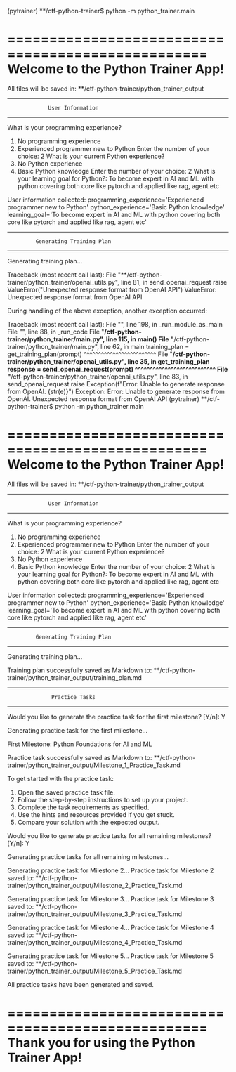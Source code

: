 (pytrainer) **/ctf-python-trainer$ python -m python_trainer.main

==================================================
        Welcome to the Python Trainer App!
==================================================

All files will be saved in:
**/ctf-python-trainer/python_trainer_output

--------------------------------------------------
                 User Information
--------------------------------------------------

What is your programming experience?
1) No programming experience
2) Experienced programmer new to Python
Enter the number of your choice: 2
What is your current Python experience?
1) No Python experience
2) Basic Python knowledge
Enter the number of your choice: 2
What is your learning goal for Python?: To become expert in AI and ML with python covering both core like pytorch and applied like rag, agent etc

User information collected:
programming_experience='Experienced programmer new to Python' python_experience='Basic Python knowledge' learning_goal='To become expert in AI and ML with python covering both core like pytorch and applied like rag, agent etc'

--------------------------------------------------
             Generating Training Plan
--------------------------------------------------

Generating training plan...

Traceback (most recent call last):
  File "**/ctf-python-trainer/python_trainer/openai_utils.py", line 81, in send_openai_request
    raise ValueError("Unexpected response format from OpenAI API")
ValueError: Unexpected response format from OpenAI API

During handling of the above exception, another exception occurred:

Traceback (most recent call last):
  File "<frozen runpy>", line 198, in _run_module_as_main
  File "<frozen runpy>", line 88, in _run_code
  File "**/ctf-python-trainer/python_trainer/main.py", line 115, in <module>
    main()
  File "**/ctf-python-trainer/python_trainer/main.py", line 62, in main
    training_plan = get_training_plan(prompt)
                    ^^^^^^^^^^^^^^^^^^^^^^^^^
  File "**/ctf-python-trainer/python_trainer/openai_utils.py", line 35, in get_training_plan
    response = send_openai_request(prompt)
               ^^^^^^^^^^^^^^^^^^^^^^^^^^^
  File "**/ctf-python-trainer/python_trainer/openai_utils.py", line 83, in send_openai_request
    raise Exception(f"Error: Unable to generate response from OpenAI. {str(e)}")
Exception: Error: Unable to generate response from OpenAI. Unexpected response format from OpenAI API
(pytrainer) **/ctf-python-trainer$ python -m python_trainer.main

==================================================
        Welcome to the Python Trainer App!
==================================================

All files will be saved in:
**/ctf-python-trainer/python_trainer_output

--------------------------------------------------
                 User Information
--------------------------------------------------

What is your programming experience?
1) No programming experience
2) Experienced programmer new to Python
Enter the number of your choice: 2
What is your current Python experience?
1) No Python experience
2) Basic Python knowledge
Enter the number of your choice: 2
What is your learning goal for Python?: To become expert in AI and ML with python covering both core like pytorch and applied like rag, agent etc

User information collected:
programming_experience='Experienced programmer new to Python' python_experience='Basic Python knowledge' learning_goal='To become expert in AI and ML with python covering both core like pytorch and applied like rag, agent etc'

--------------------------------------------------
             Generating Training Plan
--------------------------------------------------

Generating training plan...

Training plan successfully saved as Markdown to:
**/ctf-python-trainer/python_trainer_output/training_plan.md

--------------------------------------------------
                  Practice Tasks
--------------------------------------------------

Would you like to generate the practice task for the first milestone? [Y/n]: Y

Generating practice task for the first milestone...

First Milestone: Python Foundations for AI and ML

Practice task successfully saved as Markdown to:
**/ctf-python-trainer/python_trainer_output/Milestone_1_Practice_Task.md

To get started with the practice task:
1. Open the saved practice task file.
2. Follow the step-by-step instructions to set up your project.
3. Complete the task requirements as specified.
4. Use the hints and resources provided if you get stuck.
5. Compare your solution with the expected output.

Would you like to generate practice tasks for all remaining milestones? [Y/n]: Y

Generating practice tasks for all remaining milestones...

Generating practice task for Milestone 2...
Practice task for Milestone 2 saved to:
**/ctf-python-trainer/python_trainer_output/Milestone_2_Practice_Task.md

Generating practice task for Milestone 3...
Practice task for Milestone 3 saved to:
**/ctf-python-trainer/python_trainer_output/Milestone_3_Practice_Task.md

Generating practice task for Milestone 4...
Practice task for Milestone 4 saved to:
**/ctf-python-trainer/python_trainer_output/Milestone_4_Practice_Task.md

Generating practice task for Milestone 5...
Practice task for Milestone 5 saved to:
**/ctf-python-trainer/python_trainer_output/Milestone_5_Practice_Task.md

All practice tasks have been generated and saved.

==================================================
   Thank you for using the Python Trainer App!
==================================================
